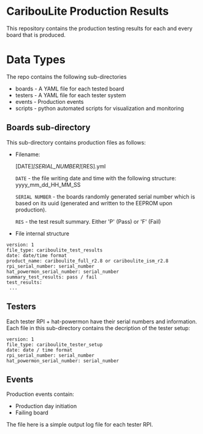 # CaribouLite Production Results
This repository contains the production testing results for each and every board that is produced.

# Data Types
The repo contains the following sub-directories
 - boards - A YAML file for each tested board
 - testers - A YAML file for each tester system
 - events - Production events
 - scripts - python automated scripts for visualization and monitoring

## Boards sub-directory
This sub-directory contains production files as follows:
- Filename:

  [DATE]_[SERIAL_NUMBER]_[RES].yml
  
  `DATE` - the file writing date and time with the following structure: yyyy_mm_dd_HH_MM_SS
  
  `SERIAL NUMBER` - the boards randomly generated serial number which is based on its uuid (generated and written to the EEPROM upon production).
  
  `RES` - the test result summary. Either 'P' (Pass) or 'F' (Fail)
  
- File internal structure
```
version: 1
file_type: cariboulite_test_results
date: date/time format
product_name: cariboulite_full_r2.8 or cariboulite_ism_r2.8
rpi_serial_number: serial_number
hat_powermon_serial_number: serial_number
summary_test_results: pass / fail
test_results:
 ...
```

## Testers
Each tester RPI + hat-powermon have their serial numbers and information.
Each file in this sub-directory contains the decription of the tester setup:
```
version: 1
file_type: cariboulite_tester_setup
date: date / time format
rpi_serial_number: serial_number
hat_powermon_serial_number: serial_number
```

## Events
Production events contain:
 - Production day initiation
 - Failing board

The file here is a simple output log file for each tester RPI.
